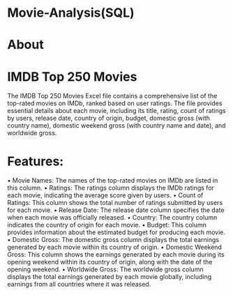 # Movie-Analysis(SQL)
# About 

# IMDB Top 250 Movies 
The IMDB Top 250 Movies Excel file contains a comprehensive list of the top-rated movies on IMDb, ranked based on user ratings. The file provides essential details about each movie, including its title, rating, count of ratings by users, release date, country of origin, budget, domestic gross (with country name), domestic weekend gross (with country name and date), and worldwide gross. 

 # Features:
•	Movie Names: The names of the top-rated movies on IMDb are listed in this column.
•	Ratings: The ratings column displays the IMDb ratings for each movie, indicating the average score given by users.
•	Count of Ratings: This column shows the total number of ratings submitted by users for each movie.
•	Release Date: The release date column specifies the date when each movie was officially released.
•	Country: The country column indicates the country of origin for each movie.
•	Budget: This column provides information about the estimated budget for producing each movie.
•	Domestic Gross: The domestic gross column displays the total earnings generated by each movie within its country of origin.
•	Domestic Weekend Gross: This column shows the earnings generated by each movie during its opening weekend within its country of origin, along with the date of the opening weekend.
•	Worldwide Gross: The worldwide gross column displays the total earnings generated by each movie globally, including earnings from all countries where it was released.

